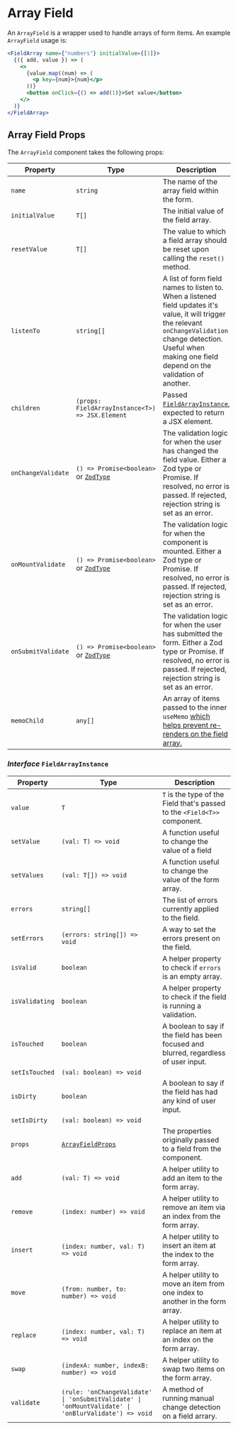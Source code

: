 # Array Field

An `ArrayField` is a wrapper used to handle arrays of form items. An example `ArrayField` usage is:

```jsx
<FieldArray name={"numbers"} initialValue={[1]}>
  {({ add, value }) => (
    <>
      {value.map((num) => (
        <p key={num}>{num}</p>
      ))}
      <button onClick={() => add(1)}>Set value</button>
    </>
  )}
</FieldArray>
```

## Array Field Props

The `ArrayField` component takes the following props:

| Property           | Type                                                                       | Description                                                                                                                                                                                                              |
| ------------------ | -------------------------------------------------------------------------- | ------------------------------------------------------------------------------------------------------------------------------------------------------------------------------------------------------------------------ |
| `name`             | `string`                                                                   | The name of the array field within the form.                                                                                                                                                                             |
| `initialValue`     | `T[]`                                                                      | The initial value of the field array.                                                                                                                                                                                    |
| `resetValue`       | `T[]`                                                                      | The value to which a field array should be reset upon calling the `reset()` method.                                                                                                                                      |
| `listenTo`         | `string[]`                                                                 | A list of form field names to listen to. When a listened field updates it's value, it will trigger the relevant `onChangeValidation` change detection. Useful when making one field depend on the validation of another. |
| `children`         | `(props: FieldArrayInstance<T>) => JSX.Element`                            | Passed [`FieldArrayInstance`](#interface-fieldarrayinstance), expected to return a JSX element.                                                                                                                          |
| `onChangeValidate` | `() => Promise<boolean>` or [`ZodType`](https://github.com/colinhacks/zod) | The validation logic for when the user has changed the field value. Either a Zod type or Promise. If resolved, no error is passed. If rejected, rejection string is set as an error.                                     |
| `onMountValidate`  | `() => Promise<boolean>` or [`ZodType`](https://github.com/colinhacks/zod) | The validation logic for when the component is mounted. Either a Zod type or Promise. If resolved, no error is passed. If rejected, rejection string is set as an error.                                                 |
| `onSubmitValidate` | `() => Promise<boolean>` or [`ZodType`](https://github.com/colinhacks/zod) | The validation logic for when the user has submitted the form. Either a Zod type or Promise. If resolved, no error is passed. If rejected, rejection string is set as an error.                                          |
| `memoChild`        | `any[]`                                                                    | An array of items passed to the inner `useMemo` [which helps prevent re-renders on the field array.](/guides/performance-optimizations)                                                                                  |

### _Interface_ `FieldArrayInstance`

| Property       | Type                                                                                                | Description                                                                           |
| -------------- | --------------------------------------------------------------------------------------------------- | ------------------------------------------------------------------------------------- |
| `value`        | `T`                                                                                                 | `T` is the type of the Field that's passed to the `<Field<T>>` component.             |
| `setValue`     | `(val: T) => void`                                                                                  | A function useful to change the value of a field                                      |
| `setValues`    | `(val: T[]) => void`                                                                                | A function useful to change the value of the form array.                              |
| `errors`       | `string[]`                                                                                          | The list of errors currently applied to the field.                                    |
| `setErrors`    | `(errors: string[]) => void`                                                                        | A way to set the errors present on the field.                                         |
| `isValid`      | `boolean`                                                                                           | A helper property to check if `errors` is an empty array.                             |
| `isValidating` | `boolean`                                                                                           | A helper property to check if the field is running a validation.                      |
| `isTouched`    | `boolean`                                                                                           | A boolean to say if the field has been focused and blurred, regardless of user input. |
| `setIsTouched` | `(val: boolean) => void`                                                                            |                                                                                       |
| `isDirty`      | `boolean`                                                                                           | A boolean to say if the field has had any kind of user input.                         |
| `setIsDirty`   | `(val: boolean) => void`                                                                            |                                                                                       |
| `props`        | [`ArrayFieldProps`](#array-field-props)                                                             | The properties originally passed to a field from the component.                       |
| `add`          | `(val: T) => void`                                                                                  | A helper utility to add an item to the form array.                                    |
| `remove`       | `(index: number) => void`                                                                           | A helper utility to remove an item via an index from the form array.                  |
| `insert`       | `(index: number, val: T) => void`                                                                   | A helper utility to insert an item at the index to the form array.                    |
| `move`         | `(from: number, to: number) => void`                                                                | A helper utility to move an item from one index to another in the form array.         |
| `replace`      | `(index: number, val: T) => void`                                                                   | A helper utility to replace an item at an index on the form array.                    |
| `swap`         | `(indexA: number, indexB: number) => void`                                                          | A helper utility to swap two items on the form array.                                 |
| `validate`     | `(rule: 'onChangeValidate' \| 'onSubmitValidate' \| 'onMountValidate' \| 'onBlurValidate') => void` | A method of running manual change detection on a field arrary.                        |
